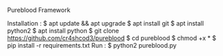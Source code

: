 
Pureblood Framework


Installation :
$ apt update && apt upgrade
$ apt install git 
$ apt install python2
$ apt install python
$ git clone https://github.com/cr4shcod3/pureblood
$ cd pureblood
$ chmod +x *
$ pip install -r requirements.txt
Run : 
$ python2 pureblood.py

